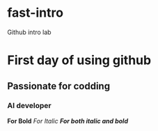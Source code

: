 # fast-intro
Github intro lab
# First day of using github
## Passionate for codding
### AI developer
**For Bold**
*For Italic*
***For both italic and bold***
